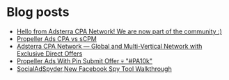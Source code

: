 # Blog posts
<!-- BLOG-POST-LIST:START -->
- [Hello from Adsterra CPA Network! We are now part of the community :&rpar;](https://afflift.com/f/threads/hello-from-adsterra-cpa-network-we-are-now-part-of-the-community.10002/)
- [Propeller Ads CPA vs sCPM](https://afflift.com/f/threads/propeller-ads-cpa-vs-scpm.9878/)
- [Adsterra CPA Network — Global and Multi-Vertical Network with Exclusive Direct Offers](https://afflift.com/f/threads/adsterra-cpa-network-%E2%80%94-global-and-multi-vertical-network-with-exclusive-direct-offers.10001/)
- [Propeller Ads With Pin Submit Offer 💀 &quot;#PA10k&quot;](https://afflift.com/f/threads/propeller-ads-with-pin-submit-offer-%F0%9F%92%80-pa10k.8917/)
- [SocialAdSpyder,New Facebook Spy Tool Walkthrough](https://afflift.com/f/threads/socialadspyder-new-facebook-spy-tool-walkthrough.9990/)
<!-- BLOG-POST-LIST:END -->
